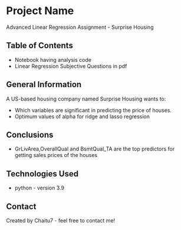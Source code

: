 # Project Name
Advanced Linear Regression Assignment - Surprise Housing


## Table of Contents
* Notebook having analysis code
* Linear Regression Subjective Questions in pdf


## General Information
A US-based housing company named Surprise Housing wants to:

- Which variables are significant in predicting the price of houses.
- Optimum values of alpha for ridge and lasso regression


## Conclusions
- GrLivArea,OverallQual and BsmtQual_TA are the top predictors for getting sales prices of the houses



## Technologies Used
- python - version 3.9



## Contact
Created by Chaitu7 - feel free to contact me!
